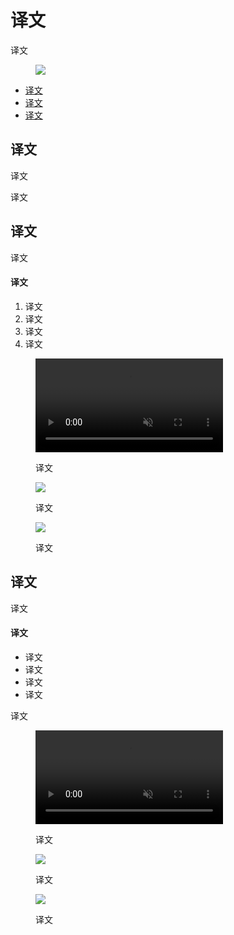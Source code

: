 <div class="article__intro">

[en]: <> (Search)
# 译文

[en]: <> (Search allows users to quickly find app content.)
译文

<figure>

![]({assets_path}/navigation/search/search-hero-1.png)

</figure><nav>

[en]: <> (Usage)
[en]: <> (Persistent search)
[en]: <> (Expandable search)
* [译文](#usage)
* [译文](#persistent-search)
* [译文](#expandable-search)

</nav></div><div class="article__body">

[en]: <> (Usage)
<h2 id="usage">译文</h2>

[en]: <> (Search allows users to quickly locate content across an app. Basic search enables users to input a query into a search text field to view related results. )
译文

[en]: <> (Search query input methods can be extended to include historical suggestions, auto-completion of queries, and voice input.)
译文

[en]: <> (Persistent search)
<h2 id="persistent-search">译文</h2>

[en]: <> (Use persistent search when search is the primary focus of your app. The search text field is presented inside of a search bar, ready to receive focus.)
译文

[en]: <> (Usage)
#### 译文

[en]: <> (When in focus, the search experience expands to fill the entire screen. Optionally, historical search suggestions can displayed below the text field.)
[en]: <> (A user can type a query or select from a suggestion \(if available\). Upon pressing Return, the search is submitted.)
[en]: <> (Search results are displayed below the search bar.)
[en]: <> (To release focus from the search box and dismiss search suggestions, the user taps the Up arrow.)
1. 译文
2. 译文
3. 译文
4. 译文

<figure><video controls loop muted preload="metadata" class="mdui-video-fluid"><source data-src="{assets_path}/navigation/search/baseline-persistent-v03.mp4" src="{assets_path}/navigation/search/baseline-persistent-v03.mp4" type="video/mp4"></video><figcaption>

[en]: <> (Persistent search field receiving focus, loading results, and returning to an unfocused state)
译文

</figcaption></figure><div class="mdui-row-sm-2"><div class="mdui-col"><figure>

![]({assets_path}/navigation/search/persistentsearch-1.png)

<figcaption>

[en]: <> (Persistent search bar without focus \(default\))
译文

</figcaption></figure></div><div class="mdui-col"><figure>

![]({assets_path}/navigation/search/persistentsearch-2.png)

<figcaption>

[en]: <> (Persistent search bar in focus, with cards of suggested queries below)
译文

</figcaption></figure></div></div>

[en]: <> (Expandable search)
<h2 id="expandable-search">译文</h2>

[en]: <> (Use expandable search when search is not the primary focus of your app. Expandable search displays a search icon in the toolbar, instead of an open search text box.)
译文

[en]: <> (Usage)
#### 译文

[en]: <> (The user taps the search icon \(in the toolbar\) to transform it into a focused search bar.)
[en]: <> (As a user types, historical search suggestions can be shown beneath the search bar.)
[en]: <> (Upon entering a query or choosing a suggestion, pressing Return submits the search.)
[en]: <> (Results appear below the search bar and scroll beneath it.)
* 译文
* 译文
* 译文
* 译文

[en]: <> (When displaying results, the search text field remains visible, but not in focus. Tapping the Up arrow releases the focus from search, dismisses suggestions and the on-screen keyboard, and returns the toolbar to its original state.)
译文

<figure><video controls loop muted preload="metadata" class="mdui-video-fluid"><source data-src="{assets_path}/navigation/search/baseline-expandable-v02.mp4" src="{assets_path}/navigation/search/baseline-expandable-v02.mp4" type="video/mp4"></video><figcaption>

[en]: <> (Expandable search bar opening from an icon and loading results)
译文

</figcaption></figure><div class="mdui-row-sm-2"><div class="mdui-col"><figure>

![]({assets_path}/navigation/search/expandingsearch-1.png)

<figcaption>

[en]: <> (Expandable search in its default state)
译文

</figcaption></figure></div><div class="mdui-col"><figure>

![]({assets_path}/navigation/search/expandingsearch-3.png)

<figcaption>

[en]: <> (Search text field in focus with auto-complete suggestions)
译文

</figcaption></figure></div></div></div>
